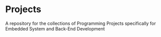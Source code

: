 # Projects

A repository for the collections of Programming Projects specifically for Embedded System and Back-End Development